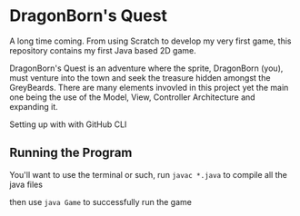 # DragonBorn's Quest
A long time coming. From using Scratch to develop my very first game, this repository contains my first Java based 2D game. 

DragonBorn's Quest is an adventure where the sprite, DragonBorn (you), must venture into the town and seek the treasure hidden amongst the GreyBeards. There are many elements invovled in this project yet the main one being the use of the Model, View, Controller Architecture and expanding it.

Setting up with with GitHub CLI

## Running the Program
You'll want to use the terminal or such, run
`javac *.java` to compile all the java files

then use `java Game` to successfully run the game
